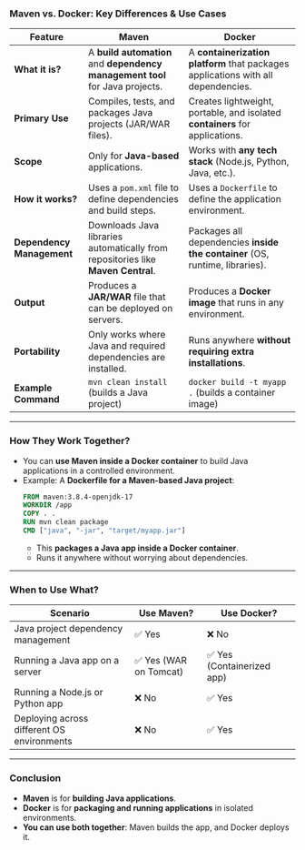 ### **Maven vs. Docker: Key Differences & Use Cases**

| Feature | **Maven** | **Docker** |
|---------|---------|---------|
| **What it is?** | A **build automation** and **dependency management tool** for Java projects. | A **containerization platform** that packages applications with all dependencies. |
| **Primary Use** | Compiles, tests, and packages Java projects (JAR/WAR files). | Creates lightweight, portable, and isolated **containers** for applications. |
| **Scope** | Only for **Java-based** applications. | Works with **any tech stack** (Node.js, Python, Java, etc.). |
| **How it works?** | Uses a `pom.xml` file to define dependencies and build steps. | Uses a `Dockerfile` to define the application environment. |
| **Dependency Management** | Downloads Java libraries automatically from repositories like **Maven Central**. | Packages all dependencies **inside the container** (OS, runtime, libraries). |
| **Output** | Produces a **JAR/WAR** file that can be deployed on servers. | Produces a **Docker image** that runs in any environment. |
| **Portability** | Only works where Java and required dependencies are installed. | Runs anywhere **without requiring extra installations**. |
| **Example Command** | `mvn clean install` (builds a Java project) | `docker build -t myapp .` (builds a container image) |

---

### **How They Work Together?**
- You can **use Maven inside a Docker container** to build Java applications in a controlled environment.
- Example: A **Dockerfile for a Maven-based Java project**:
  ```dockerfile
  FROM maven:3.8.4-openjdk-17
  WORKDIR /app
  COPY . .
  RUN mvn clean package
  CMD ["java", "-jar", "target/myapp.jar"]
  ```
  - This **packages a Java app inside a Docker container**.
  - Runs it anywhere without worrying about dependencies.

---

### **When to Use What?**
| Scenario | Use Maven? | Use Docker? |
|----------|-----------|-------------|
| Java project dependency management | ✅ Yes | ❌ No |
| Running a Java app on a server | ✅ Yes (WAR on Tomcat) | ✅ Yes (Containerized app) |
| Running a Node.js or Python app | ❌ No | ✅ Yes |
| Deploying across different OS environments | ❌ No | ✅ Yes |

---

### **Conclusion**
- **Maven** is for **building Java applications**.
- **Docker** is for **packaging and running applications** in isolated environments.
- **You can use both together**: Maven builds the app, and Docker deploys it.


